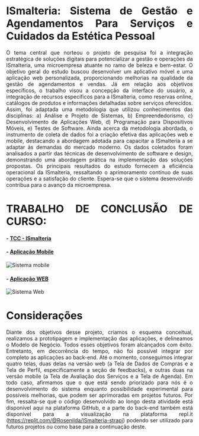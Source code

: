 <div align="justify">
  
# ISmalteria: Sistema de Gestão e Agendamentos Para Serviços e Cuidados da Estética Pessoal

O tema central que norteou o projeto de pesquisa foi a integração estratégica de soluções digitais para potencializar a gestão e operações da ISmalteria, uma microempresa atuante no ramo de beleza e bem-estar. O objetivo geral do estudo buscou desenvolver um aplicativo móvel e uma aplicação web personalizada, proporcionando melhorias na qualidade da gestão de agendamentos e vendas. Já em relação aos objetivos específicos, o trabalho visou a concepção da interface do usuário, a integração de recursos específicos para a ISmalteria, como reservas online, catálogos de produtos e informações detalhadas sobre serviços oferecidos. Assim, foi adaptada uma metodologia que utilizou conhecimentos das disciplinas: a) Análise e Projeto de Sistemas, b) Empreendedorismo, c) Desenvolvimento de Aplicações Web, d) Programação para Dispositivos Móveis, e) Testes de Software. Ainda acerca da metodologia abordada, o instrumento de coleta de dados foi a criação efetiva das aplicações web e mobile, destacando a abordagem adotada para capacitar a ISmalteria a se adaptar às demandas do mercado moderno. Os dados coletados foram analisados a partir das técnicas de desenvolvimento de software e design, demonstrando uma abordagem prática na implementação das soluções propostas. Os principais resultados do estudo fornecem a eficiência operacional da ISmalteria, ressaltando o aprimoramento contínuo de suas operações e a satisfação do cliente. Espera-se que o sistema desenvolvido contribua para o avanço da microempresa.

# TRABALHO DE CONCLUSÃO DE CURSO:

#### - [TCC - ISmalteria](https://github.com/rose-del/ISmalteria/blob/f21bca3ffbd489a5db259237edfe9061f81d6359/TCC%20-%20ISmalteria%20(Vers%C3%A3o%20Corrigida)-1.pdf)
  
#### - [Aplicação Mobile](https://github.com/rose-del/ISmalteria/tree/f21bca3ffbd489a5db259237edfe9061f81d6359/ISmalteria-mobile/ISmalteria---mobile)
<div>
  <img src="https://github.com/rose-del/ISmalteria/assets/119326136/b4cdcec6-b2ab-457d-be67-fe010eda3a02" alt="Sistema mobile">
</div> 

#### - [Aplicação WEB](https://github.com/rose-del/ISmalteria/tree/f21bca3ffbd489a5db259237edfe9061f81d6359/ISmalteria-web)
 <div>
   <img src="https://github.com/rose-del/ISmalteria/assets/119326136/8ba22350-7c8c-4338-b94a-e6eec2ff452b" alt="Sistema Web">
 </div>

# Considerações

Diante dos objetivos desse projeto, criamos o esquema conceitual, realizamos a prototipagem e implementação das aplicações, e delineamos o Modelo de Negócio. Todos esses objetivos foram alcançados com êxito. Entretanto, em decorrência do tempo, não foi possível integrar por completo as aplicações ao back-end. Até o momento, conseguimos integrar quatro telas, duas delas na versão web (a Tela de Dados de Compras e a Tela de Perfil, especificamente a seção de feedbacks), e outras duas na versão mobile (a Tela de Avaliação dos Serviços e a Tela de Agenda). Em todo caso, afirmamos que o que está sendo priorizado para nós é o desenvolvimento do sistema enquanto possibilidade experimental para possíveis melhorias, que podem ser aprimoradas em projetos futuros.
Por fim, ressalta-se que o código desenvolvido ao longo desta atividade está disponível aqui na plataforma GitHub, e a parte do back-end também está disponível para a visualização na plataforma repl.it (https://replit.com/@Rosenilda/ISmalteria-strapi) podendo ser utilizado para futuros projetos ou como base para a continuação deste.

</div>
